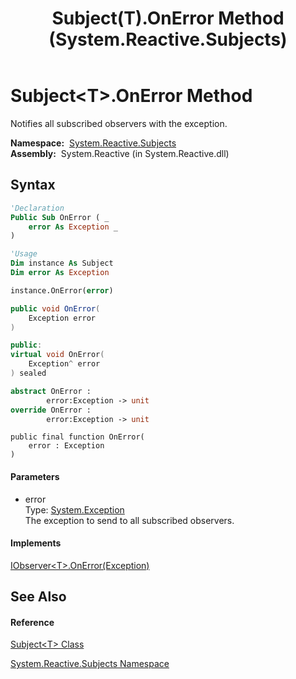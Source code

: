 ﻿---
title: Subject(T).OnError Method  (System.Reactive.Subjects)
TOCTitle: OnError Method
ms:assetid: M:System.Reactive.Subjects.Subject`1.OnError(System.Exception)
ms:mtpsurl: https://msdn.microsoft.com/en-us/library/Hh211672(v=VS.103)
ms:contentKeyID: 36069118
ms.date: 06/28/2011
mtps_version: v=VS.103
f1_keywords:
- System.Reactive.Subjects.Subject`1.OnError
dev_langs:
- CSharp
- JScript
- VB
- FSharp
- c++
---

# Subject\<T\>.OnError Method

Notifies all subscribed observers with the exception.

**Namespace:**  [System.Reactive.Subjects](hh211639\(v=vs.103\).md)  
**Assembly:**  System.Reactive (in System.Reactive.dll)

## Syntax

``` vb
'Declaration
Public Sub OnError ( _
    error As Exception _
)
```

``` vb
'Usage
Dim instance As Subject
Dim error As Exception

instance.OnError(error)
```

``` csharp
public void OnError(
    Exception error
)
```

``` c++
public:
virtual void OnError(
    Exception^ error
) sealed
```

``` fsharp
abstract OnError : 
        error:Exception -> unit 
override OnError : 
        error:Exception -> unit 
```

``` jscript
public final function OnError(
    error : Exception
)
```

#### Parameters

  - error  
    Type: [System.Exception](https://msdn.microsoft.com/en-us/library/c18k6c59)  
    The exception to send to all subscribed observers.  

#### Implements

[IObserver\<T\>.OnError(Exception)](https://msdn.microsoft.com/en-us/library/m:system.iobserver%601.onerror\(system.exception\)\(v=VS.103\))  

## See Also

#### Reference

[Subject\<T\> Class](hh229173\(v=vs.103\).md)

[System.Reactive.Subjects Namespace](hh211639\(v=vs.103\).md)

